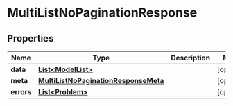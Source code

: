 

# MultiListNoPaginationResponse


## Properties

Name | Type | Description | Notes
------------ | ------------- | ------------- | -------------
**data** | [**List&lt;ModelList&gt;**](ModelList.md) |  |  [optional]
**meta** | [**MultiListNoPaginationResponseMeta**](MultiListNoPaginationResponseMeta.md) |  |  [optional]
**errors** | [**List&lt;Problem&gt;**](Problem.md) |  |  [optional]



